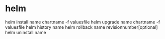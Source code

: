 # helm

helm install name chartname -f valuesfile
helm upgrade name chartname -f valuesfile
helm history name
helm rollback name revisionnumber[optional]
helm uninstall name